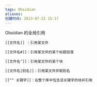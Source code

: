 ```yaml
---
tags: Obsidian
aliases: 
创建时间: 2023-07-22 15:17
---
```


Obsidian 的全局引用

```
[[文件名]] ：引用某文件

[[文件名#]]：引用某文件的某个标题段落

[[文件名^]]：引用某文件的某个块

[[文件名|别名]]：引用某文件并取别名

[[^^ 关键字]]：在整个库中包含该关键字的块并引用
```

